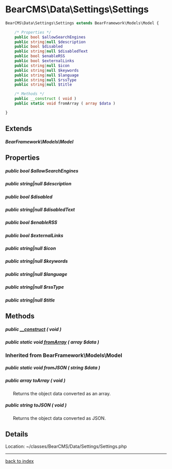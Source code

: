 # BearCMS\Data\Settings\Settings

```php
BearCMS\Data\Settings\Settings extends BearFramework\Models\Model {

	/* Properties */
	public bool $allowSearchEngines
	public string|null $description
	public bool $disabled
	public string|null $disabledText
	public bool $enableRSS
	public bool $externalLinks
	public string|null $icon
	public string|null $keywords
	public string|null $language
	public string|null $rssType
	public string|null $title

	/* Methods */
	public __construct ( void )
	public static void fromArray ( array $data )

}
```

## Extends

##### BearFramework\Models\Model

## Properties

##### public bool $allowSearchEngines

##### public string|null $description

##### public bool $disabled

##### public string|null $disabledText

##### public bool $enableRSS

##### public bool $externalLinks

##### public string|null $icon

##### public string|null $keywords

##### public string|null $language

##### public string|null $rssType

##### public string|null $title

## Methods

##### public [__construct](bearcms.data.settings.settings.__construct.method.md) ( void )

##### public static void [fromArray](bearcms.data.settings.settings.fromarray.method.md) ( array $data )

### Inherited from BearFramework\Models\Model

##### public static void fromJSON ( string $data )

##### public array toArray ( void )

&nbsp;&nbsp;&nbsp;&nbsp;&nbsp;&nbsp;Returns the object data converted as an array.

##### public string toJSON ( void )

&nbsp;&nbsp;&nbsp;&nbsp;&nbsp;&nbsp;Returns the object data converted as JSON.

## Details

Location: ~/classes/BearCMS/Data/Settings/Settings.php

---

[back to index](index.md)

